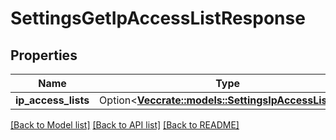 # SettingsGetIpAccessListResponse

## Properties

Name | Type | Description | Notes
------------ | ------------- | ------------- | -------------
**ip_access_lists** | Option<[**Vec<crate::models::SettingsIpAccessListInfo>**](SettingsIpAccessListInfo.md)> |  | [optional]

[[Back to Model list]](../README.md#documentation-for-models) [[Back to API list]](../README.md#documentation-for-api-endpoints) [[Back to README]](../README.md)


